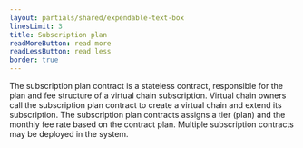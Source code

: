 ```yaml
---
layout: partials/shared/expendable-text-box
linesLimit: 3
title: Subscription plan
readMoreButton: read more
readLessButton: read less
border: true
---
```


The subscription plan contract is a stateless contract, responsible for the plan and fee structure of a virtual chain subscription. Virtual chain owners call the subscription plan contract to create a virtual chain and extend its subscription. The subscription plan contracts assigns a tier (plan) and the monthly fee rate based on the contract plan. Multiple subscription contracts may be deployed in the system.
